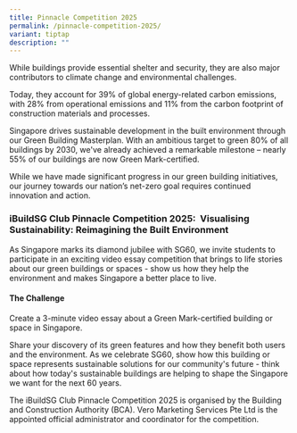 ```yaml
---
title: Pinnacle Competition 2025
permalink: /pinnacle-competition-2025/
variant: tiptap
description: ""
---
```

<p>While buildings provide essential shelter and security, they are also
major contributors to climate change and environmental challenges.&nbsp;</p>
<p>Today, they account for 39% of global energy-related carbon emissions,
with 28% from operational emissions and 11% from the carbon footprint of
construction materials and processes.</p>
<p>Singapore drives sustainable development in the built environment through
our Green Building Masterplan. With an ambitious target to green 80% of
all buildings by 2030, we've already achieved a remarkable milestone –
nearly 55% of our buildings are now Green Mark-certified.</p>
<p>While we have made significant progress in our green building initiatives,
our journey towards our nation’s net-zero goal requires continued innovation
and action.</p>
<h3>iBuildSG Club Pinnacle Competition 2025:&nbsp; Visualising Sustainability: Reimagining the Built Environment</h3>
<p>As Singapore marks its diamond jubilee with SG60, we invite students to
participate in an exciting video essay competition that brings to life
stories about our green buildings or spaces - show us how they help the
environment and makes Singapore a better place to live.</p>
<h4>The Challenge</h4>
<p>Create a 3-minute video essay about a Green Mark-certified building or
space in Singapore.</p>
<p>Share your discovery of its green features and how they benefit both users
and the environment. As we celebrate SG60, show how this building or space
represents sustainable solutions for our community's future - think about
how today's sustainable buildings are helping to shape the Singapore we
want for the next 60 years.</p>
<p>The iBuildSG Club Pinnacle Competition 2025 is organised by the Building
and Construction Authority (BCA). Vero Marketing Services Pte Ltd is the
appointed official administrator and coordinator for the competition.</p>
